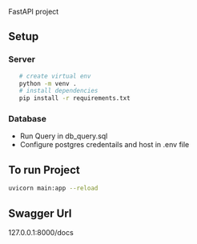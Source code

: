 FastAPI project

## Setup
### Server
 ```bash
    # create virtual env
    python -m venv .
    # install dependencies
    pip install -r requirements.txt
```
### Database
- Run Query in db_query.sql
- Configure postgres credentails and host in .env file

##
## To run Project
 ```bash
uvicorn main:app --reload
 ```
## Swagger Url
127.0.0.1:8000/docs

